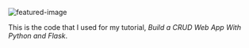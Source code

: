 ![featured-image](https://raw.githubusercontent.com/andela-mnzomo/project-dream-team/master/flask-crud-app.jpg)

This is the code that I used for my tutorial, *Build a CRUD Web App With Python and Flask*.
